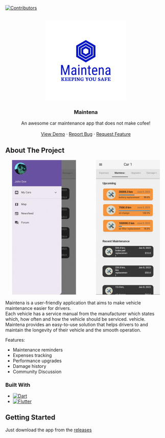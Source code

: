 [![Contributors](https://img.shields.io/github/contributors/basilis0606/MainTena)](https://github.com/basilis0606/MainTena/graphs/contributors)

<!-- PROJECT LOGO -->
<br />
<div align="center">
  <a href="https://github.com/basilis0606/MainTena/">
    <img src="brand/png/logo-no-background.png" alt="Logo" width="250" height="250">
  </a>

  <h3 align="center">Maintena</h3>

  <p align="center">
    An awesome car maintenance app that does not make cofee!
    <br />
<!--     <a href="https://github.com/othneildrew/Best-README-Template"><strong>Explore the docs »</strong></a>
    <br /> -->
    <br />
    <a href="https://github.com/basilis0606/MainTena/">View Demo</a>
    ·
    <a href="https://github.com/basilis0606/MainTena//issues">Report Bug</a>
    ·
    <a href="https://github.com/basilis0606/MainTena//issues">Request Feature</a>
  </p>
</div>

<!-- ABOUT THE PROJECT -->
## About The Project

<p align="center">
    <a href="https://example.com"><img src="docs/Project-description/assets/Screenshots/IMG_20230608_191731.jpg" alt="Product 1" style="width: 200px;"></a>
    &nbsp;&nbsp;&nbsp;&nbsp;&nbsp;&nbsp;&nbsp;&nbsp;&nbsp;&nbsp;&nbsp;&nbsp;&nbsp;&nbsp;
    <a href="https://example.com"><img src="docs/Project-description/assets/Screenshots/IMG_20230608_191847.jpg" alt="Product 2" style="width: 200px;"></a>
</p>

Maintena is a user-friendly application that aims to make vehicle maintenance easier for drivers. </br>
Each vehicle has a service manual from the manufacturer
which states which, how often and how the vehicle should be serviced.
vehicle. </br>
Maintena provides an easy-to-use solution that helps drivers to
and maintain the longevity of their vehicle and the
smooth operation.</br>

Features:
* Maintenance reminders
* Expenses tracking
* Performance upgrades
* Damage history
* Community Discussion

### Built With

* [![Dart][Dart-ico]][Dart-url]
* [![Flutter][Flutter-ico]][Flutter-url]

<!-- GETTING STARTED -->
## Getting Started

Just download the app from the [releases](https://github.com/basilis0606/MainTena/releases)


<!-- MARKDOWN LINKS & IMAGES -->
<!-- https://www.markdownguide.org/basic-syntax/#reference-style-links -->
[Flutter-url]: https://flutter.dev/
[Flutter-ico]: https://img.shields.io/badge/Flutter-%2302569B.svg?style=for-the-badge&logo=Flutter&logoColor=white
[Dart-ico]: https://img.shields.io/badge/dart-%230175C2.svg?style=for-the-badge&logo=dart&logoColor=white
[Dart-url]: https://dart.dev/
[product-screenshot]: docs/Project-description/assets/Screenshots\IMG_20230608_191847.jpg
